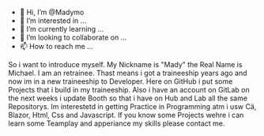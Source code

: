 - 👋 Hi, I’m @Madymo
- 👀 I’m interested in ...
- 🌱 I’m currently learning ...
- 💞️ I’m looking to collaborate on ...
- 📫 How to reach me ...

<!---
Madymo/Madymo is a ✨ special ✨ repository because its `README.md` (this file) appears on your GitHub profile.
You can click the Preview link to take a look at your changes.
--->

So i want to introduce myself. My Nickname is "Mady" the Real Name is Michael. I am an retrainee. 
Thast means i got a traineeship years ago and now im in a new traineeship to Developer. 
Here on GitHub i put some Projects that i build in my traineeship. Also i have an 
account on GitLab on the next weeks i update Booth so that i have on Hub and Lab all
the same Repositorys.
Im interestetd in getting Practice in Programming atm i usw Cä, Blazor, Html, Css and Javascript.
If you know some Projects wehre i can learn some Teamplay and apperiance my skills please contact me.
